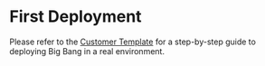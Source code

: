 # First Deployment

Please refer to the [Customer Template](https://repo1.dso.mil/big-bang/customers/template) for a step-by-step guide to deploying Big Bang in a real environment.
